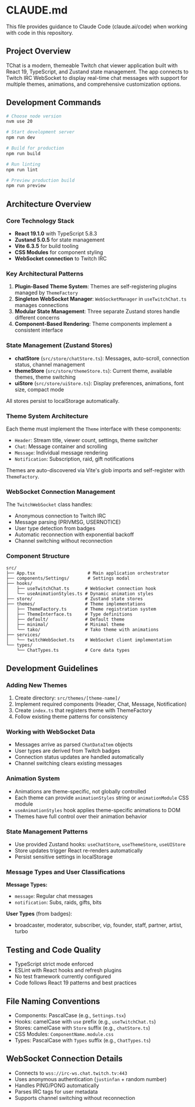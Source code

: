 # CLAUDE.md

This file provides guidance to Claude Code (claude.ai/code) when working with code in this repository.

## Project Overview

TChat is a modern, themeable Twitch chat viewer application built with React 19, TypeScript, and Zustand state management. The app connects to Twitch IRC WebSocket to display real-time chat messages with support for multiple themes, animations, and comprehensive customization options.

## Development Commands

```bash
# Choose node version
nvm use 20

# Start development server
npm run dev

# Build for production
npm run build

# Run linting
npm run lint

# Preview production build
npm run preview
```

## Architecture Overview

### Core Technology Stack
- **React 19.1.0** with TypeScript 5.8.3
- **Zustand 5.0.5** for state management
- **Vite 6.3.5** for build tooling
- **CSS Modules** for component styling
- **WebSocket connection** to Twitch IRC

### Key Architectural Patterns

1. **Plugin-Based Theme System**: Themes are self-registering plugins managed by `ThemeFactory`
2. **Singleton WebSocket Manager**: `WebSocketManager` in `useTwitchChat.ts` manages connections
3. **Modular State Management**: Three separate Zustand stores handle different concerns
4. **Component-Based Rendering**: Theme components implement a consistent interface

### State Management (Zustand Stores)

- **chatStore** (`src/store/chatStore.ts`): Messages, auto-scroll, connection status, channel management
- **themeStore** (`src/store/themeStore.ts`): Current theme, available themes, theme switching
- **uiStore** (`src/store/uiStore.ts`): Display preferences, animations, font size, compact mode

All stores persist to localStorage automatically.

### Theme System Architecture

Each theme must implement the `Theme` interface with these components:
- `Header`: Stream title, viewer count, settings, theme switcher
- `Chat`: Message container and scrolling
- `Message`: Individual message rendering
- `Notification`: Subscription, raid, gift notifications

Themes are auto-discovered via Vite's glob imports and self-register with `ThemeFactory`.

### WebSocket Connection Management

The `TwitchWebSocket` class handles:
- Anonymous connection to Twitch IRC
- Message parsing (PRIVMSG, USERNOTICE)
- User type detection from badges
- Automatic reconnection with exponential backoff
- Channel switching without reconnection

### Component Structure

```
src/
├── App.tsx                    # Main application orchestrator
├── components/Settings/       # Settings modal
├── hooks/
│   ├── useTwitchChat.ts      # WebSocket connection hook
│   └── useAnimationStyles.ts # Dynamic animation styles
├── store/                    # Zustand state stores
├── themes/                   # Theme implementations
│   ├── ThemeFactory.ts       # Theme registration system
│   ├── ThemeInterface.ts     # Type definitions
│   ├── default/              # Default theme
│   ├── minimal/              # Minimal theme
│   └── tako/                 # Tako theme with animations
├── services/
│   └── twitchWebSocket.ts    # WebSocket client implementation
└── types/
    └── ChatTypes.ts          # Core data types
```

## Development Guidelines

### Adding New Themes

1. Create directory: `src/themes/[theme-name]/`
2. Implement required components (Header, Chat, Message, Notification)
3. Create `index.ts` that registers theme with ThemeFactory
4. Follow existing theme patterns for consistency

### Working with WebSocket Data

- Messages arrive as parsed `ChatDataItem` objects
- User types are derived from Twitch badges
- Connection status updates are handled automatically
- Channel switching clears existing messages

### Animation System

- Animations are theme-specific, not globally controlled
- Each theme can provide `animationStyles` string or `animationModule` CSS module
- `useAnimationStyles` hook applies theme-specific animations to DOM
- Themes have full control over their animation behavior

### State Management Patterns

- Use provided Zustand hooks: `useChatStore`, `useThemeStore`, `useUIStore`
- Store updates trigger React re-renders automatically
- Persist sensitive settings in localStorage

### Message Types and User Classifications

**Message Types:**
- `message`: Regular chat messages
- `notification`: Subs, raids, gifts, bits

**User Types** (from badges):
- broadcaster, moderator, subscriber, vip, founder, staff, partner, artist, turbo

## Testing and Code Quality

- TypeScript strict mode enforced
- ESLint with React hooks and refresh plugins
- No test framework currently configured
- Code follows React 19 patterns and best practices

## File Naming Conventions

- Components: PascalCase (e.g., `Settings.tsx`)
- Hooks: camelCase with `use` prefix (e.g., `useTwitchChat.ts`)
- Stores: camelCase with `Store` suffix (e.g., `chatStore.ts`)
- CSS Modules: `ComponentName.module.css`
- Types: PascalCase with `Types` suffix (e.g., `ChatTypes.ts`)

## WebSocket Connection Details

- Connects to `wss://irc-ws.chat.twitch.tv:443`
- Uses anonymous authentication (`justinfan` + random number)
- Handles PING/PONG automatically
- Parses IRC tags for user metadata
- Supports channel switching without reconnection